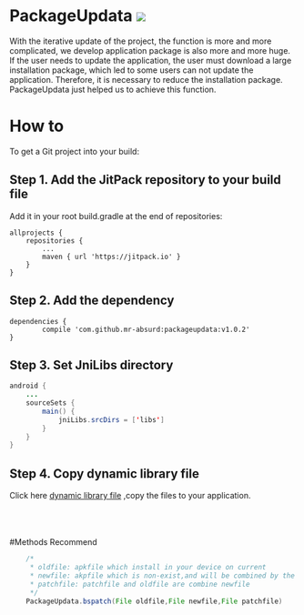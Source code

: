 # PackageUpdata  [![](https://www.jitpack.io/v/mr-absurd/packageupdata.svg)](https://www.jitpack.io/#mr-absurd/packageupdata)
With the iterative update of the project, the function is more and more complicated, we develop application package is also more and more huge. If the user needs to update the application, the user must download a large installation package, which led to some users can not update the application. Therefore, it is necessary to reduce the installation package. PackageUpdata just helped us to achieve this function.
# How to
To get a Git project into your build:
## Step 1. Add the JitPack repository to your build file
Add it in your root build.gradle at the end of repositories:

	allprojects {
		repositories {
			...
			maven { url 'https://jitpack.io' }
		}
	}
  
## Step 2. Add the dependency

	dependencies {
	        compile 'com.github.mr-absurd:packageupdata:v1.0.2'
	}
## Step 3. Set JniLibs directory

```Java
android {
    ...
    sourceSets {
        main() {
            jniLibs.srcDirs = ['libs']
        }
    }
}

```
## Step 4. Copy dynamic library file
Click here [dynamic library file](https://github.com/mr-absurd/packageupdata/tree/master/app/libs) ,copy the files to your application.

<br><br><br>
#Methods Recommend
```Java
    /*
     * oldfile: apkfile which install in your device on current
     * newfile: akpfile which is non-exist,and will be combined by the method
     * patchfile: patchfile and oldfile are combine newfile
     */
    PackageUpdata.bspatch(File oldfile,File newfile,File patchfile)
```
